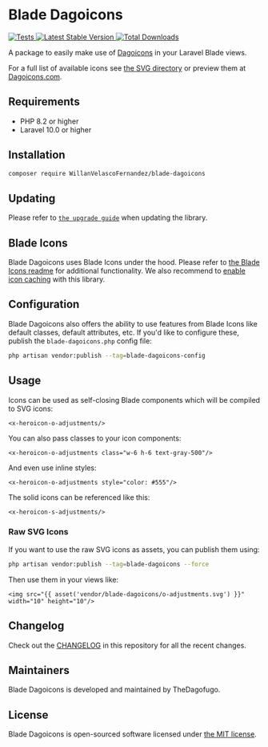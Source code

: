 # Blade Dagoicons

<a href="https://github.com/WillanVelascoFernandez/blade-dagoicons/actions?query=workflow%3ATests">
    <img src="https://github.com/blade-ui-kit/blade-dagoicons/workflows/Tests/badge.svg" alt="Tests">
</a>
<a href="https://packagist.org/packages/WillanVelascoFernandez/blade-dagoicons">
    <img src="https://img.shields.io/packagist/v/WillanVelascoFernandez/blade-dagoicons" alt="Latest Stable Version">
</a>
<a href="https://packagist.org/packages/WillanVelascoFernandez/blade-dagoicons">
    <img src="https://img.shields.io/packagist/dt/WillanVelascoFernandez/blade-dagoicons" alt="Total Downloads">
</a>

A package to easily make use of [Dagoicons](https://github.com/refactoringui/Dagoicons) in your Laravel Blade views.

For a full list of available icons see [the SVG directory](resources/svg) or preview them at [Dagoicons.com](https://Dagoicons.com/).

## Requirements

- PHP 8.2 or higher
- Laravel 10.0 or higher

## Installation

```bash
composer require WillanVelascoFernandez/blade-dagoicons
```

## Updating

Please refer to [`the upgrade guide`](UPGRADE.md) when updating the library.

## Blade Icons

Blade Dagoicons uses Blade Icons under the hood. Please refer to [the Blade Icons readme](https://github.com/blade-ui-kit/blade-icons) for additional functionality. We also recommend to [enable icon caching](https://github.com/blade-ui-kit/blade-icons#caching) with this library.

## Configuration

Blade Dagoicons also offers the ability to use features from Blade Icons like default classes, default attributes, etc. If you'd like to configure these, publish the `blade-dagoicons.php` config file:

```bash
php artisan vendor:publish --tag=blade-dagoicons-config
```

## Usage

Icons can be used as self-closing Blade components which will be compiled to SVG icons:

```blade
<x-heroicon-o-adjustments/>
```

You can also pass classes to your icon components:

```blade
<x-heroicon-o-adjustments class="w-6 h-6 text-gray-500"/>
```

And even use inline styles:

```blade
<x-heroicon-o-adjustments style="color: #555"/>
```

The solid icons can be referenced like this:

```blade
<x-heroicon-s-adjustments/>
```

### Raw SVG Icons

If you want to use the raw SVG icons as assets, you can publish them using:

```bash
php artisan vendor:publish --tag=blade-dagoicons --force
```

Then use them in your views like:

```blade
<img src="{{ asset('vendor/blade-dagoicons/o-adjustments.svg') }}" width="10" height="10"/>
```

## Changelog

Check out the [CHANGELOG](CHANGELOG.md) in this repository for all the recent changes.

## Maintainers

Blade Dagoicons is developed and maintained by TheDagofugo.

## License

Blade Dagoicons is open-sourced software licensed under [the MIT license](LICENSE.md).
